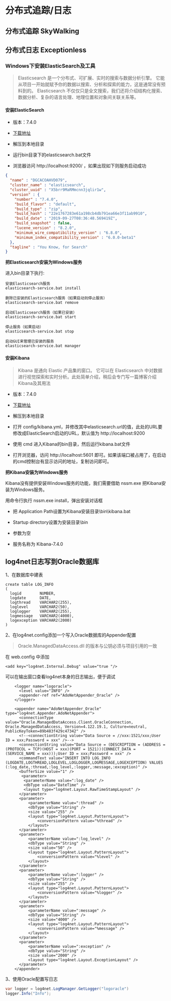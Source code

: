 # 分布式追踪/日志

## 分布式追踪 SkyWalking

## 分布式日志 Exceptionless

### Windows下安装ElasticSearch及工具

> Elasticsearch 是一个分布式、可扩展、实时的搜索与数据分析引擎。 它能从项目一开始就赋予你的数据以搜索、分析和探索的能力，这是通常没有预料到的。 Elasticsearch 不仅仅只是全文搜索，我们还将介绍结构化搜索、数据分析、复杂的语言处理、地理位置和对象间关联关系等。

#### 安装ElasticSearch

* 版本：7.4.0

* [下载地址](https://elasticsearch.cn/download/)

* 解压到本地目录

* 运行bin目录下的elasticsearch.bat文件

* 浏览器访问 http://localhost:9200/ ，如果出现如下则服务启动成功

```json
{
  "name" : "DGCACOAHVD079",
  "cluster_name" : "elasticsearch",
  "cluster_uuid" : "X5brr9MaRMmcnn3jqlir1w",
  "version" : {
    "number" : "7.4.0",
    "build_flavor" : "default",
    "build_type" : "zip",
    "build_hash" : "22e1767283e61a198cb4db791ea66e3f11ab9910",
    "build_date" : "2019-09-27T08:36:48.569419Z",
    "build_snapshot" : false,
    "lucene_version" : "8.2.0",
    "minimum_wire_compatibility_version" : "6.8.0",
    "minimum_index_compatibility_version" : "6.0.0-beta1"
  },
  "tagline" : "You Know, for Search"
}
```

 **把Elasticsearch安装为Windows服务**

进入bin目录下执行:

```
安装Elasticsearch服务
elasticsearch-service.bat install

删除已安装的Elasticsearch服务（如果启动则停止服务）
elasticsearch-service.bat remove

启动Elasticsearch服务（如果已安装）
elasticsearch-service.bat start

停止服务（如果启动）
elasticsearch-service.bat stop

启动GUI来管理已安装的服务
elasticsearch-service.bat manager
```

#### 安装Kibana

> Kibana 是通向 Elastic 产品集的窗口。 它可以在 Elasticsearch 中对数据进行视觉探索和实时分析。此处简单介绍，稍后会专门写一篇博客介绍Kibana及其用法

* 版本：7.4.0

* [下载地址](https://elasticsearch.cn/download/)

* 解压到本地目录

* 打开 config/kibana.yml，并修改其中elasticsearch.url的值，此处的URL要修改成ElasticSearch启动的URL，默认值为 http://localhost:9200

* 使用 cmd 进入Kibana的bin目录，然后运行kibana.bat文件

* 打开浏览器，访问 http://localhost:5601 即可。如果该端口被占用了，在启动的cmd控制台有显示访问的地址，复制访问即可。

 **把Kibana安装为Windows服务**

 Kibana没有提供安装Windows服务的功能，我们需要借助 nssm.exe 把Kibana安装为Windows服务。

 用命令行执行 nssm.exe install，弹出安装对话框

 * 把 Application Path设置为Kibana安装目录\bin\kibana.bat
 
 * Startup directory设置为安装目录\bin

 * 参数为空
 
 * 服务名称为 Kibana-7.4.0
## log4net日志写到Oracle数据库

1、在数据库中建表

```
create table LOG_INFO
(
  logid        NUMBER,
  logdate      DATE,
  logthread    VARCHAR2(255),
  loglevel     VARCHAR2(50),
  loglogger    VARCHAR2(255),
  logmessage   VARCHAR2(4000),
  logexception VARCHAR2(2000)
)
```

2、在log4net.config添加一个写入Oracle数据库的Appender配置

> Oracle.ManagedDataAccess.dll 的版本与公钥必须与项目引用的一致

 在 web.config 中添加 

```
<add key="log4net.Internal.Debug" value="true "/> 
```

可以在输出窗口查看log4net本身的日志输出，便于调试

```
    <logger name="logoracle">
      <level value="INFO" />
      <appender-ref ref="AdoNetAppender_Oracle" />
    </logger>

    <appender name="AdoNetAppender_Oracle" type="log4net.Appender.AdoNetAppender">
      <connectionType value="Oracle.ManagedDataAccess.Client.OracleConnection, Oracle.ManagedDataAccess, Version=4.122.19.1, Culture=neutral, PublicKeyToken=89b483f429c47342" />
      <!--<connectionString value="Data Source = //xxx:1521/xxx;User ID = xxx;Password = xxx" />-->
      <connectionString value="Data Source = (DESCRIPTION = (ADDRESS = (PROTOCOL = TCP)(HOST = xxx)(PORT = 1521))(CONNECT_DATA = (SERVICE_NAME = xxx)));User ID = xxx;Password = xxx" />
      <commandText value="INSERT INTO LOG_INFO (LOGDATE,LOGTHREAD,LOGLEVEL,LOGLOGGER,LOGMESSAGE,LOGEXCEPTION) VALUES (:log_date,:thread,:log_level,:logger,:message,:exception)" />
      <bufferSize value="1" />
       <parameter>
        <parameterName value=":log_date" />
        <dbType value="DateTime" />
        <layout type="log4net.Layout.RawTimeStampLayout" />
      </parameter>
      <parameter>
          <parameterName value=":thread" />
          <dbType value="String" />
          <size value="255" />
          <layout type="log4net.Layout.PatternLayout">
              <conversionPattern value="%thread" />
          </layout>
      </parameter>
      <parameter>
          <parameterName value=":log_level" />
          <dbType value="String" />
          <size value="50" />
          <layout type="log4net.Layout.PatternLayout">
              <conversionPattern value="%level" />
          </layout>
      </parameter>
      <parameter>
          <parameterName value=":logger" />
          <dbType value="String" />
          <size value="255" />
          <layout type="log4net.Layout.PatternLayout">
              <conversionPattern value="%logger" />
          </layout>
      </parameter>
      <parameter>
          <parameterName value=":message" />
          <dbType value="String" />
          <size value="4000" />
          <layout type="log4net.Layout.PatternLayout">
              <conversionPattern value="%message" />
          </layout>
      </parameter>
      <parameter>
          <parameterName value=":exception" />
          <dbType value="String" />
          <size value="2000" />
          <layout type="log4net.Layout.ExceptionLayout" />
      </parameter>
    </appender>
```

3、使用Oracle配置写日志

```csharp
var logger = log4net.LogManager.GetLogger("logoracle")
logger.Info("Info");
```
